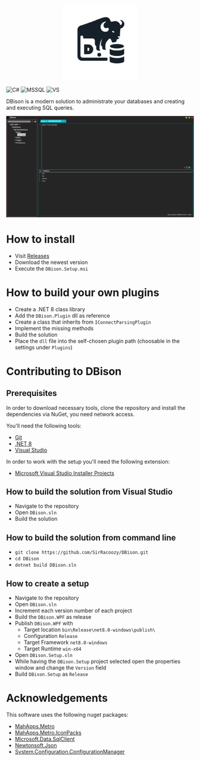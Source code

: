 <p align="center">
<kdb>
<img src="https://github.com/SirRacoozy/DBison/blob/master/Images/DBison_Logo.png" width=200 style="border: 1px solid white"/>
</kdb>
</p>

![C#](https://img.shields.io/badge/c%23-%23239120.svg?style=for-the-badge&logo=c-sharp&logoColor=white)
![MSSQL](https://img.shields.io/badge/Microsoft_SQL_Server-CC2927?style=for-the-badge&logo=microsoft-sql-server&logoColor=white)
![VS](https://img.shields.io/badge/Visual_Studio-5C2D91?style=for-the-badge&logo=visual%20studio&logoColor=white)


DBison is a modern solution to administrate your databases and creating and executing SQL queries.

<p align="center">
<img src="https://github.com/SirRacoozy/DBison/blob/master/Images/DBison_MainWindow.png">
</p>

# How to install
- Visit [Releases](https://github.com/SirRacoozy/DBison/releases)
- Download the newest version
- Execute the `DBison.Setup.msi`

# How to build your own plugins
- Create a .NET 8 class library
- Add the `DBison.Plugin` dll as reference
- Create a class that inherits from `IConnectParsingPlugin`
- Implement the missing methods
- Build the solution
- Place the `dll` file into the self-chosen plugin path (choosable in the settings under `Plugins`)

# Contributing to DBison

## Prerequisites
In order to download necessary tools, clone the repository and install the dependencies via NuGet, you need network access.

You'll need the following tools:
- [Git](https://git-scm.com/)
- [.NET 8](https://dotnet.microsoft.com/en-us/download/dotnet/8.0)
- [Visual Studio](https://visualstudio.microsoft.com/)

In order to work with the setup you'll need the following extension:
- [Microsoft Visual Studio Installer Projects](https://marketplace.visualstudio.com/items?itemName=VisualStudioClient.MicrosoftVisualStudio2022InstallerProjects)

## How to build the solution from Visual Studio
- Navigate to the repository
- Open `DBison.sln`
- Build the solution

## How to build the solution from command line

- `git clone https://github.com/SirRacoozy/DBison.git`
- `cd DBison`
- `dotnet build DBison.sln`

## How to create a setup
- Navigate to the repository
- Open `DBison.sln`
- Increment each version number of each project
- Build the `DBison.WPF` as release
- Publish `DBison.WPF` with
  - Target location `bin\Release\net8.0-windows\publish\`
  - Configuration `Release`
  - Target Framework `net8.0-windows`
  - Target Runtime `win-x64`
- Open `DBison.Setup.sln`
- While having the `DBison.Setup` project selected open the properties window and change the `Version` field
- Build `DBison.Setup` as `Release`

# Acknowledgements
This software uses the following nuget packages:

- [MahApps.Metro](https://www.nuget.org/packages/MahApps.Metro)
- [MahApps.Metro.IconPacks](https://www.nuget.org/packages/MahApps.Metro.IconPacks)
- [Microsoft.Data.SqlClient](https://www.nuget.org/packages/Microsoft.Data.SqlClient)
- [Newtonsoft.Json](https://www.nuget.org/packages/Newtonsoft.Json)
- [System.Configuration.ConfigurationManager](https://www.nuget.org/packages/System.Configuration.ConfigurationManager)
